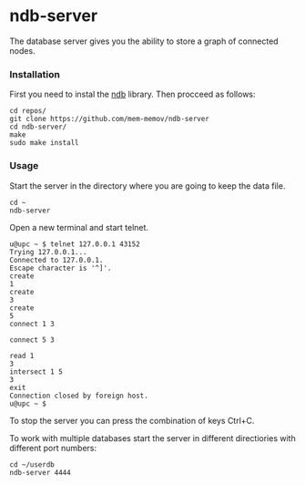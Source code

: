 # ndb-server

The database server gives you the ability to store a graph of connected nodes.

### Installation

First you need to instal the [ndb](https://github.com/mem-memov/ndb#ndb) library. Then procceed as follows:

```
cd repos/
git clone https://github.com/mem-memov/ndb-server
cd ndb-server/
make
sudo make install
```

### Usage

Start the server in the directory where you are going to keep the data file.

```
cd ~
ndb-server
```

Open a new terminal and start telnet.

```
u@upc ~ $ telnet 127.0.0.1 43152
Trying 127.0.0.1...
Connected to 127.0.0.1.
Escape character is '^]'.
create
1
create
3
create
5
connect 1 3

connect 5 3

read 1
3
intersect 1 5
3
exit
Connection closed by foreign host.
u@upc ~ $ 
```

To stop the server you can press the combination of keys Ctrl+C.

To work with multiple databases start the server in different directiories with different port numbers:
```
cd ~/userdb
ndb-server 4444

```
